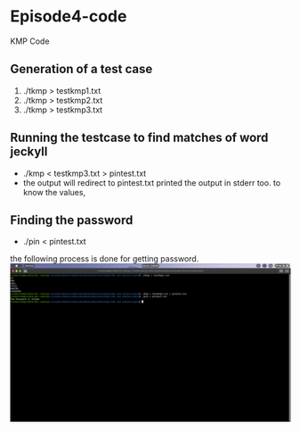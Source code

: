 # Episode4-code
KMP Code

## Generation of a test case
1. ./tkmp > testkmp1.txt
2. ./tkmp > testkmp2.txt
3. ./tkmp > testkmp3.txt

## Running the testcase to find matches of word jeckyll
* ./kmp < testkmp3.txt > pintest.txt
* the output will redirect to pintest.txt
printed the output in stderr too. to know the values,

## Finding the password
* ./pin < pintest.txt 

the following process is done for getting password.
![Getting Started](./SS.png)
